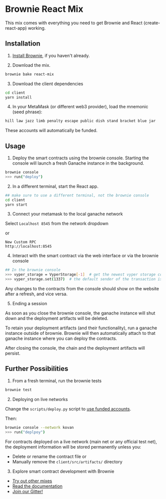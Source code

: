 # Brownie React Mix

This mix comes with everything you need to get Brownie and React (create-react-app) working.

## Installation

1. [Install Brownie](https://eth-brownie.readthedocs.io/en/stable/install.html), if you haven't already.

2. Download the mix.

```bash
brownie bake react-mix
```

3. Download the client dependencies

```bash
cd client
yarn install
```

4. In your MetaMask (or different web3 provider), load the mnemonic (seed phrase):
```bash
hill law jazz limb penalty escape public dish stand bracket blue jar
```
These accounts will automatically be funded.

## Usage

1. Deploy the smart contracts using the brownie console. Starting the console will launch a fresh Ganache instance in the background.

```bash
brownie console
>>> run("deploy")
```

2. In a different terminal, start the React app.
```bash
## make sure to use a different terminal, not the brownie console
cd client
yarn start
```
3. Connect your metamask to the local ganache network

Select `Localhost 8545` from the network dropdown

or

```
New Custom RPC
http://localhost:8545 
```


4. Interact with the smart contract via the web interface or via the brownie console
```bash
## In the brownie console
>>> vyper_storage = VyperStorage[-1]  # get the newest vyper storage contract
>>> vyper_storage.set(1337)  # the default sender of the transaction is the contract creator
```
Any changes to the contracts from the console should show on the website after a refresh, and vice versa.

5. Ending a session

As soon as you close the brownie console, the ganache instance will shut down and the deployment artifacts will be deleted.

To retain your deployment artifacts (and their functionality), run a ganache instance outside of brownie. Brownie will then automatically attach to that ganache instance where you can deploy the contracts.

After closing the console, the chain and the deployment artifacts will persist.

## Further Possibilities
1. From a fresh terminal, run the brownie tests
```bash
brownie test
```

2. Deploying on live networks

Change the `scripts/deploy.py` script to [use funded accounts](https://eth-brownie.readthedocs.io/en/stable/account-management.html).

Then:
```bash
brownie console --network kovan
>>> run("deplpoy")
```

For contracts deployed on a live network (main net or any official test net), the deployment information will be stored permanently unless you:

* Delete or rename the contract file or
* Manually remove the `client/src/artifacts/` directory

 3. Explore smart contract development with Brownie
 
 * [Try out other mixes](https://github.com/brownie-mix/)
 * [Read the documentation](https://eth-brownie.readthedocs.io/en/stable/)
 * [Join our Gitter!](https://gitter.im/eth-brownie/community)